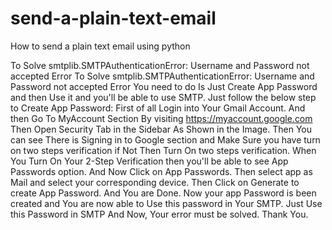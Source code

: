 # send-a-plain-text-email
How to send a plain text email using python

To Solve smtplib.SMTPAuthenticationError: Username and Password not accepted Error
To Solve smtplib.SMTPAuthenticationError: Username and Password not accepted Error You need to do Is Just Create App Password and then Use it and you'll be able to use SMTP. 
Just follow the below step to Create App Password:
First of all Login into Your Gmail Account. And then Go To MyAccount Section By visiting https://myaccount.google.com Then Open Security Tab in the Sidebar As Shown in the Image. Then You can see There is Signing in to Google section
and Make Sure you have turn on two steps verification if Not Then Turn On two steps verification. When You Turn On Your 2-Step Verification then you'll be able to see App Passwords option. And Now Click on App Passwords. Then select app as Mail and select your corresponding device. Then Click on Generate to create App Password. And You are Done. Now your app Password is been created and You are now able to Use this password in Your SMTP. Just Use this Password in SMTP And Now, Your error must be solved. Thank You.
